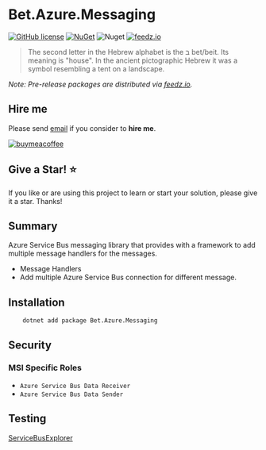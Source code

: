 # Bet.Azure.Messaging

[![GitHub license](https://img.shields.io/badge/license-MIT-blue.svg?style=flat-square)](https://raw.githubusercontent.com/kdcllc/Bet.Azure.Messaging/master/LICENSE)
[![NuGet](https://img.shields.io/nuget/v/Bet.Azure.Messaging.svg)](https://www.nuget.org/packages?q=Bet.Azure.Messaging)
![Nuget](https://img.shields.io/nuget/dt/Bet.Azure.Messaging)
[![feedz.io](https://img.shields.io/badge/endpoint.svg?url=https://f.feedz.io/kdcllc/bet-azure/shield/Bet.Azure.Messaging/latest)](https://f.feedz.io/kdcllc/bet-azure/packages/Bet.Azure.Messaging/latest/download)

> The second letter in the Hebrew alphabet is the ב bet/beit. Its meaning is "house". In the ancient pictographic Hebrew it was a symbol resembling a tent on a landscape.

_Note: Pre-release packages are distributed via [feedz.io](https://f.feedz.io/kdcllc/bet-azure/nuget/index.json)._

## Hire me

Please send [email](mailto:kingdavidconsulting@gmail.com) if you consider to **hire me**.

[![buymeacoffee](https://www.buymeacoffee.com/assets/img/custom_images/orange_img.png)](https://www.buymeacoffee.com/vyve0og)

## Give a Star! :star:

If you like or are using this project to learn or start your solution, please give it a star. Thanks!

## Summary

Azure Service Bus messaging library that provides with a framework to add multiple message handlers for the messages.

- Message Handlers
- Add multiple Azure Service Bus connection for different message.

## Installation

```bash
    dotnet add package Bet.Azure.Messaging
```

## Security

### MSI Specific Roles

- `Azure Service Bus Data Receiver`
- `Azure Service Bus Data Sender`

## Testing

[ServiceBusExplorer](https://github.com/paolosalvatori/ServiceBusExplorer)
